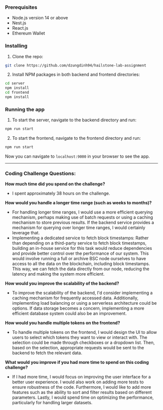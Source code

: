 ### Prerequisites

- Node.js version 14 or above
- Nest.js
- React.js
- Ethereum Wallet

### Installing

1. Clone the repo:

```sh
git clone https://github.com/dzungdinh94/hailstone-lab-assignment
```

2. Install NPM packages in both backend and frontend directories:

```sh
cd server
npm install
cd frontend
npm install
```

### Running the app

1. To start the server, navigate to the backend directory and run:

```sh
npm run start
```

2. To start the frontend, navigate to the frontend directory and run:

```sh
npm run start
```

Now you can navigate to `localhost:9000` in your browser to see the app.

---

### Coding Challenge Questions:

**How much time did you spend on the challenge?**

- I spent approximately 38 hours on the challenge.

**How would you handle a longer time range (such as weeks to months)?**

- For handling longer time ranges, I would use a more efficient querying mechanism, perhaps making use of batch requests or using a caching mechanism to store previous results. If the backend service provides a mechanism for querying over longer time ranges, I would certainly leverage that.
- Implementing a dedicated service to fetch block timestamps: Rather than depending on a third-party service to fetch block timestamps, building an in-house service for this task would reduce dependencies and provide better control over the performance of our system. This would involve running a full or archive BSC node ourselves to have access to all the data on the blockchain, including block timestamps. This way, we can fetch the data directly from our node, reducing the latency and making the system more efficient.

**How would you improve the scalability of the backend?**

- To improve the scalability of the backend, I'd consider implementing a caching mechanism for frequently accessed data. Additionally, implementing load balancing or using a serverless architecture could be options. If data storage becomes a concern, implementing a more efficient database system could also be an improvement.

**How would you handle multiple tokens on the frontend?**

- To handle multiple tokens on the frontend, I would design the UI to allow users to select which tokens they want to view or interact with. The selection could be made through checkboxes or a dropdown list. Then, based on the selection, appropriate requests would be sent to the backend to fetch the relevant data.

**What would you improve if you had more time to spend on this coding challenge?**

- If I had more time, I would focus on improving the user interface for a better user experience. I would also work on adding more tests to ensure robustness of the code. Furthermore, I would like to add more features such as the ability to sort and filter results based on different parameters. Lastly, I would spend time on optimizing the performance, particularly for handling larger datasets.
